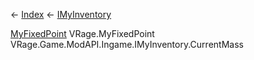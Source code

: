 ← [Index](Api-Index) ← [IMyInventory](VRage.Game.ModAPI.Ingame.IMyInventory)

[MyFixedPoint](VRage.MyFixedPoint) VRage.MyFixedPoint VRage.Game.ModAPI.Ingame.IMyInventory.CurrentMass